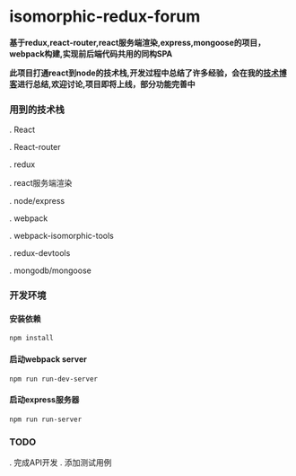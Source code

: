 # isomorphic-redux-forum

**基于redux,react-router,react服务端渲染,express,mongoose的项目，webpack构建,实现前后端代码共用的同构SPA**

**此项目打通react到node的技术栈,开发过程中总结了许多经验，会在我的[技术博客](http://luoxia.me/code)进行总结,欢迎讨论,项目即将上线，部分功能完善中**

### 用到的技术栈
. React

. React-router

. redux

. react服务端渲染

. node/express

. webpack

. webpack-isomorphic-tools

. redux-devtools

. mongodb/mongoose

### 开发环境

#### 安装依赖

```
npm install
```

#### 启动webpack server
```
npm run run-dev-server
```

#### 启动express服务器
```
npm run run-server
```

### TODO
. 完成API开发
. 添加测试用例